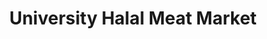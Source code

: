 ---
title: "University Halal Meat Market"
url: /minneapolis/university-halal-meat-market/
shop: Metzgerei
---